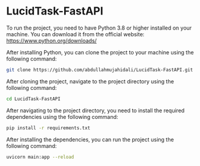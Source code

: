 # LucidTask-FastAPI

To run the project, you need to have Python 3.8 or higher installed on your machine. You can download it from the official website: https://www.python.org/downloads/

After installing Python, you can clone the project to your machine using the following command:

```bash
git clone https://github.com/abdullahmujahidali/LucidTask-FastAPI.git
```

After cloning the project, navigate to the project directory using the following command:

```bash
cd LucidTask-FastAPI
```

After navigating to the project directory, you need to install the required dependencies using the following command:

```bash
pip install -r requirements.txt
```

After installing the dependencies, you can run the project using the following command:

```bash
uvicorn main:app --reload
```

